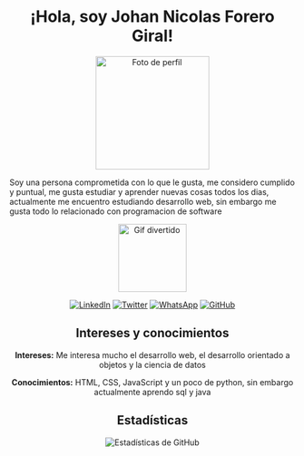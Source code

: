 <!-- Encabezado -->
<h1 align="center">¡Hola, soy Johan Nicolas Forero Giral!</h1>
<!-- Columna para la imagen -->
<p align="center">
  <img src="https://github.com/JFDwhite13.png" alt="Foto de perfil" width="200" height="200">
</p>

<!-- Columna para el texto -->
<div>
    <p>Soy una persona comprometida con lo que le gusta, me considero cumplido y puntual, me gusta estudiar y aprender nuevas cosas todos los dias, actualmente me encuentro estudiando desarrollo web, sin embargo me gusta todo lo relacionado con programacion de software</p>
</div>

<p align="center">
  <img src="https://media.giphy.com/media/aNqEFrYVnsS52/giphy.gif" alt="Gif divertido" width="120" style="display:block; margin:auto;"/>
</p>

<!-- Iconos de contacto -->
<p align="center">
  <a href="https://www.linkedin.com/in/JFDwhite13"><img src="https://img.shields.io/badge/-LinkedIn-blue?style=flat-square&logo=linkedin&logoColor=white" alt="LinkedIn"></a>
  <a href="https://twitter.com/JohanNicolsFor1"><img src="https://img.shields.io/badge/-Twitter-blue?style=flat-square&logo=twitter&logoColor=white" alt="Twitter"></a>
  <a href="https://wa.me/573133510833"><img src="https://img.shields.io/badge/-WhatsApp-brightgreen?style=flat-square&logo=whatsapp&logoColor=white" alt="WhatsApp"></a>
  <a href="[Enlace a tu perfil de GitHub]"><img src="https://img.shields.io/badge/-GitHub-black?style=flat-square&logo=github" alt="GitHub"></a>
</p>

<!-- Intereses y conocimientos -->
<h2 align="center">Intereses y conocimientos</h2>

<p align="center">
  <strong>Intereses:</strong> Me interesa mucho el desarrollo web, el desarrollo orientado a objetos y la ciencia de datos
</p>
<p align="center">
  <strong>Conocimientos:</strong> HTML, CSS, JavaScript y un poco de python, sin embargo actualmente aprendo sql y java
</p> 
<!-- Estadísticas -->
<h2 align="center">Estadísticas</h2>
<p align="center">
  <img src="https://github-readme-stats.vercel.app/api?username=JFDwhite13&show_icons=true&theme=radical" alt="Estadísticas de GitHub">
</p>
